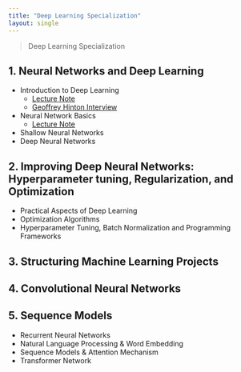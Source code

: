 ```yaml
---
title: "Deep Learning Specialization"
layout: single
---
```


> Deep Learning Specialization

## 1. Neural Networks and Deep Learning
* Introduction to Deep Learning
  * [Lecture Note][11-1]
  * [Geoffrey Hinton Interview][11-2]
* Neural Network Basics
  * [Lecture Note][12-1]
* Shallow Neural Networks
* Deep Neural Networks

## 2. Improving Deep Neural Networks: Hyperparameter tuning, Regularization, and Optimization
* Practical Aspects of Deep Learning
* Optimization Algorithms
* Hyperparameter Tuning, Batch Normalization and Programming Frameworks
  
## 3. Structuring Machine Learning Projects

## 4. Convolutional Neural Networks

## 5. Sequence Models
* Recurrent Neural Networks
* Natural Language Processing & Word Embedding
* Sequence Models & Attention Mechanism
* Transformer Network

[11-1]: https://drive.google.com/file/d/1GIEIQCNqA3ZGAeLyKJNwJQq9bZ0p8DOH/view?usp=drive_link
[11-2]: https://drive.google.com/drive/folders/1GfuvBNk-QGo-V3qW656cvNuwXhiNoX3n
[12-1]: https://drive.google.com/file/d/1GQooZ1TYIUsEihFhft_McLpeVAMke2Rk/view?usp=drive_link

